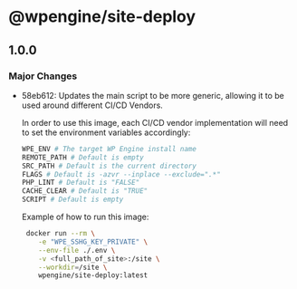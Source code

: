 # @wpengine/site-deploy

## 1.0.0

### Major Changes

- 58eb612: Updates the main script to be more generic, allowing it to be used around different CI/CD Vendors.

  In order to use this image, each CI/CD vendor implementation will need to set the environment variables accordingly:

  ```sh
  WPE_ENV # The target WP Engine install name
  REMOTE_PATH # Default is empty
  SRC_PATH # Default is the current directory
  FLAGS # Default is -azvr --inplace --exclude=".*"
  PHP_LINT # Default is "FALSE"
  CACHE_CLEAR # Default is "TRUE"
  SCRIPT # Default is empty
  ```

  Example of how to run this image:

  ```sh
   docker run --rm \
      -e "WPE_SSHG_KEY_PRIVATE" \
      --env-file ./.env \
      -v <full_path_of_site>:/site \
      --workdir=/site \
      wpengine/site-deploy:latest
  ```
